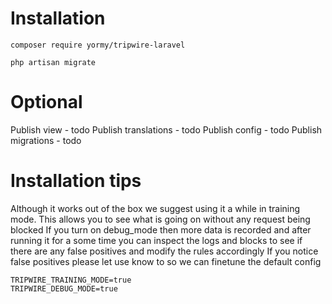 # Installation
```
composer require yormy/tripwire-laravel

php artisan migrate
```

# Optional
Publish view - todo
Publish translations - todo
Publish config - todo
Publish migrations - todo


# Installation tips
Although it works out of the box we suggest using it a while in training mode. This allows you to see what is going on without any request being blocked
If you turn on debug_mode then more data is recorded and after running it for a some time you can inspect the logs and blocks to see if there are any false positives
and modify the rules accordingly
If you notice false positives please let use know to so we can finetune the default config

```
TRIPWIRE_TRAINING_MODE=true
TRIPWIRE_DEBUG_MODE=true
```
